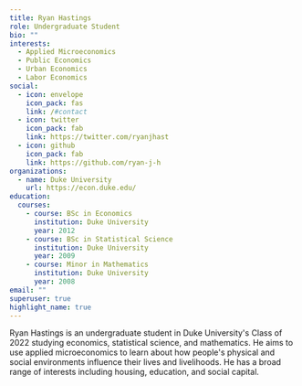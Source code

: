 ```yaml
---
title: Ryan Hastings
role: Undergraduate Student
bio: ""
interests:
  - Applied Microeconomics
  - Public Economics
  - Urban Economics
  - Labor Economics
social:
  - icon: envelope
    icon_pack: fas
    link: /#contact
  - icon: twitter
    icon_pack: fab
    link: https://twitter.com/ryanjhast
  - icon: github
    icon_pack: fab
    link: https://github.com/ryan-j-h
organizations:
  - name: Duke University
    url: https://econ.duke.edu/
education:
  courses:
    - course: BSc in Economics
      institution: Duke University
      year: 2012
    - course: BSc in Statistical Science
      institution: Duke University
      year: 2009
    - course: Minor in Mathematics
      institution: Duke University
      year: 2008
email: ""
superuser: true
highlight_name: true
---
```

Ryan Hastings is an undergraduate student in Duke University's Class of 2022 studying economics, statistical science, and mathematics. He aims to use applied microeconomics to learn about how people's physical and social environments influence their lives and livelihoods. He has a broad range of interests including housing, education, and social capital.